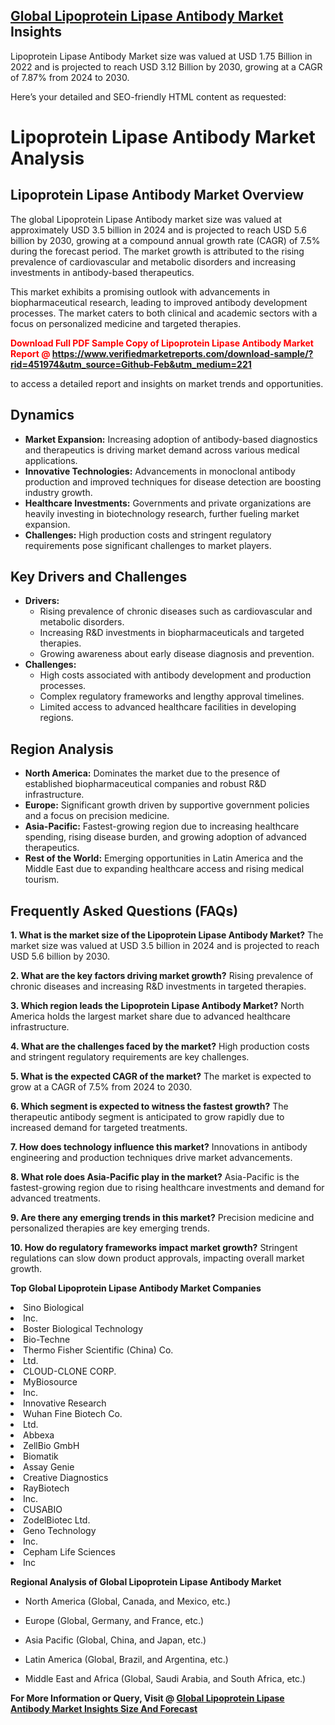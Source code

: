 <h2><a href="https://www.verifiedmarketreports.com/download-sample/?rid=451974&amp;utm_source=Github&amp;utm_medium=221" target="_blank">Global Lipoprotein Lipase Antibody Market</a> Insights</h2><p>Lipoprotein Lipase Antibody Market size was valued at USD 1.75 Billion in 2022 and is projected to reach USD 3.12 Billion by 2030, growing at a CAGR of 7.87% from 2024 to 2030.</p><p>Here’s your detailed and SEO-friendly HTML content as requested: <!DOCTYPE html> <html lang="en"> <head> <meta charset="UTF-8"> <meta name="viewport" content="width=device-width, initial-scale=1.0"> <meta name="description" content="Explore the comprehensive market analysis of the Lipoprotein Lipase Antibody Market, including market size, dynamics, regional analysis, and key drivers and challenges."> <meta name="keywords" content="Lipoprotein Lipase Antibody Market, Market Size, Industry Outlook, Key Drivers, Regional Analysis"> <meta name="author" content="Market Insights"> <title>Lipoprotein Lipase Antibody Market Analysis</title> </head> <body> <h1>Lipoprotein Lipase Antibody Market Analysis</h1> <h2>Lipoprotein Lipase Antibody Market Overview</h2> <p>The global Lipoprotein Lipase Antibody market size was valued at approximately USD 3.5 billion in 2024 and is projected to reach USD 5.6 billion by 2030, growing at a compound annual growth rate (CAGR) of 7.5% during the forecast period. The market growth is attributed to the rising prevalence of cardiovascular and metabolic disorders and increasing investments in antibody-based therapeutics.</p> <p>This market exhibits a promising outlook with advancements in biopharmaceutical research, leading to improved antibody development processes. The market caters to both clinical and academic sectors with a focus on personalized medicine and targeted therapies. <strong><p><span class=""><span style="color: #ff0000;"><strong>Download Full PDF Sample Copy of Lipoprotein Lipase Antibody Market Report</strong> @ </span><a href="https://www.verifiedmarketreports.com/download-sample/?rid=451974&amp;utm_source=Github-Feb&amp;utm_medium=221" target="_blank">https://www.verifiedmarketreports.com/download-sample/?rid=451974&amp;utm_source=Github-Feb&amp;utm_medium=221</a></span></p></strong> to access a detailed report and insights on market trends and opportunities.</p> <h2>Dynamics</h2> <ul> <li><strong>Market Expansion:</strong> Increasing adoption of antibody-based diagnostics and therapeutics is driving market demand across various medical applications.</li> <li><strong>Innovative Technologies:</strong> Advancements in monoclonal antibody production and improved techniques for disease detection are boosting industry growth.</li> <li><strong>Healthcare Investments:</strong> Governments and private organizations are heavily investing in biotechnology research, further fueling market expansion.</li> <li><strong>Challenges:</strong> High production costs and stringent regulatory requirements pose significant challenges to market players.</li> </ul> <h2>Key Drivers and Challenges</h2> <ul> <li><strong>Drivers:</strong> <ul> <li>Rising prevalence of chronic diseases such as cardiovascular and metabolic disorders.</li> <li>Increasing R&D investments in biopharmaceuticals and targeted therapies.</li> <li>Growing awareness about early disease diagnosis and prevention.</li> </ul> </li> <li><strong>Challenges:</strong> <ul> <li>High costs associated with antibody development and production processes.</li> <li>Complex regulatory frameworks and lengthy approval timelines.</li> <li>Limited access to advanced healthcare facilities in developing regions.</li> </ul> </li> </ul> <h2>Region Analysis</h2> <ul> <li><strong>North America:</strong> Dominates the market due to the presence of established biopharmaceutical companies and robust R&D infrastructure.</li> <li><strong>Europe:</strong> Significant growth driven by supportive government policies and a focus on precision medicine.</li> <li><strong>Asia-Pacific:</strong> Fastest-growing region due to increasing healthcare spending, rising disease burden, and growing adoption of advanced therapeutics.</li> <li><strong>Rest of the World:</strong> Emerging opportunities in Latin America and the Middle East due to expanding healthcare access and rising medical tourism.</li> </ul> <h2>Frequently Asked Questions (FAQs)</h2> <p><strong>1. What is the market size of the Lipoprotein Lipase Antibody Market?</strong> The market size was valued at USD 3.5 billion in 2024 and is projected to reach USD 5.6 billion by 2030.</p> <p><strong>2. What are the key factors driving market growth?</strong> Rising prevalence of chronic diseases and increasing R&D investments in targeted therapies.</p> <p><strong>3. Which region leads the Lipoprotein Lipase Antibody Market?</strong> North America holds the largest market share due to advanced healthcare infrastructure.</p> <p><strong>4. What are the challenges faced by the market?</strong> High production costs and stringent regulatory requirements are key challenges.</p> <p><strong>5. What is the expected CAGR of the market?</strong> The market is expected to grow at a CAGR of 7.5% from 2024 to 2030.</p> <p><strong>6. Which segment is expected to witness the fastest growth?</strong> The therapeutic antibody segment is anticipated to grow rapidly due to increased demand for targeted treatments.</p> <p><strong>7. How does technology influence this market?</strong> Innovations in antibody engineering and production techniques drive market advancements.</p> <p><strong>8. What role does Asia-Pacific play in the market?</strong> Asia-Pacific is the fastest-growing region due to rising healthcare investments and demand for advanced treatments.</p> <p><strong>9. Are there any emerging trends in this market?</strong> Precision medicine and personalized therapies are key emerging trends.</p> <p><strong>10. How do regulatory frameworks impact market growth?</strong> Stringent regulations can slow down product approvals, impacting overall market growth.</p> </body> </html> </p><p><strong>Top Global Lipoprotein Lipase Antibody Market Companies</strong></p><div data-test-id=""><p><li>Sino Biological</li><li> Inc.</li><li> Boster Biological Technology</li><li> Bio-Techne</li><li> Thermo Fisher Scientific (China) Co.</li><li> Ltd.</li><li> CLOUD-CLONE CORP.</li><li> MyBiosource</li><li> Inc.</li><li> Innovative Research</li><li> Wuhan Fine Biotech Co.</li><li> Ltd.</li><li> Abbexa</li><li> ZellBio GmbH</li><li> Biomatik</li><li> Assay Genie</li><li> Creative Diagnostics</li><li> RayBiotech</li><li> Inc.</li><li> CUSABIO</li><li> ZodelBiotec Ltd.</li><li> Geno Technology</li><li> Inc.</li><li> Cepham Life Sciences</li><li> Inc</li></p><div><strong>Regional Analysis of&nbsp;Global Lipoprotein Lipase Antibody Market</strong></div><ul><li dir="ltr"><p dir="ltr">North America&nbsp;(Global, Canada, and Mexico, etc.)</p></li><li dir="ltr"><p dir="ltr">Europe (Global, Germany, and France, etc.)</p></li><li dir="ltr"><p dir="ltr">Asia Pacific&nbsp;(Global, China, and Japan, etc.)</p></li><li dir="ltr"><p dir="ltr">Latin America&nbsp;(Global, Brazil, and Argentina, etc.)</p></li><li dir="ltr">Middle East and Africa&nbsp;(Global, Saudi Arabia, and South Africa, etc.)</li></ul><p><strong>For More Information or Query, Visit @&nbsp;</strong><strong><a href="https://www.verifiedmarketreports.com/product/lipoprotein-lipase-antibody-market/?utm_source=Github&amp;utm_medium=221" target="_blank">Global Lipoprotein Lipase Antibody Market Insights Size And Forecast</a></strong></p></div>
